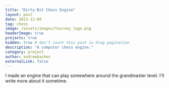 ```yaml
---
title: "Dirty-Bit Chess Engine"
layout: post
date: 2013-12-09
tag: chess
image: /assets/images/tourney_logo.png
headerImage: true
projects: true
hidden: true # don't count this post in blog pagination
description: "A computer chess engine."
category: project
author: andrewbackes
externalLink: false
---
```


I made an engine that can play somewhere around the grandmaster level. I'll write more about it sometime.

